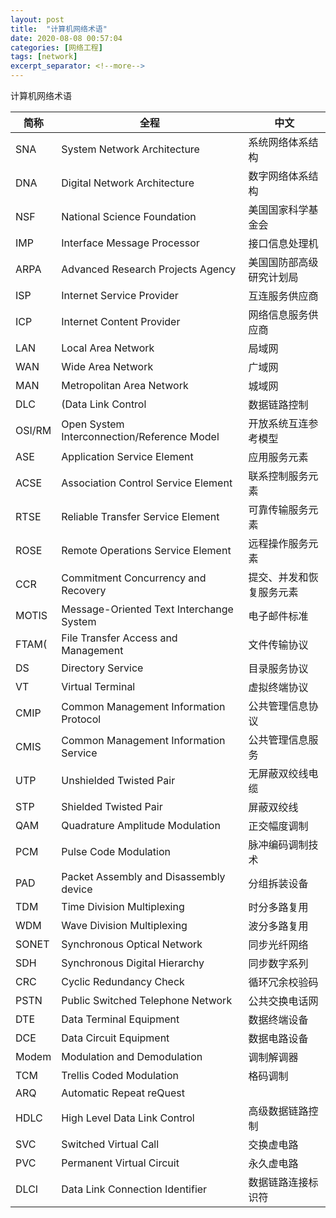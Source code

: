 ```yaml
---
layout: post
title:  "计算机网络术语"
date: 2020-08-08 00:57:04
categories: [网络工程]
tags: [network]
excerpt_separator: <!--more-->
---
```

计算机网络术语
<!--more-->

|简称|全程|中文|
|---|---|---|
|SNA|System Network Architecture|系统网络体系结构|
|DNA|Digital Network Architecture|数字网络体系结构|
|NSF|National Science Foundation|美国国家科学基金会|
|IMP|Interface Message Processor|接口信息处理机|
|ARPA|Advanced Research Projects Agency|美国国防部高级研究计划局|
|ISP|Internet Service Provider|互连服务供应商|
|ICP|Internet Content Provider|网络信息服务供应商|
|LAN|Local Area Network|局域网|
|WAN|Wide Area Network|广域网|
|MAN|Metropolitan Area Network|城域网|
|DLC|(Data Link Control|数据链路控制|
|OSI/RM|Open System Interconnection/Reference Model|开放系统互连参考模型|
|ASE|Application Service Element|应用服务元素|
|ACSE|Association Control Service Element|联系控制服务元素|
|RTSE|Reliable Transfer Service Element|可靠传输服务元素|
|ROSE|Remote Operations Service Element|远程操作服务元素|
|CCR|Commitment Concurrency and Recovery|提交、并发和恢复服务元素|
|MOTIS|Message-Oriented Text Interchange System|电子邮件标准|
|FTAM(|File Transfer Access and Management|文件传输协议|
|DS|Directory Service|目录服务协议|
|VT|Virtual Terminal|虚拟终端协议|
|CMIP|Common Management Information Protocol|公共管理信息协议|
|CMIS|Common Management Information Service|公共管理信息服务|
|UTP|Unshielded Twisted Pair|无屏蔽双绞线电缆|
|STP|Shielded Twisted Pair|屏蔽双绞线|
|QAM|Quadrature Amplitude Modulation|正交幅度调制|
|PCM|Pulse Code Modulation|脉冲编码调制技术|
|PAD|Packet Assembly and Disassembly device|分组拆装设备|
|TDM|Time Division Multiplexing|时分多路复用|
|WDM|Wave Division Multiplexing|波分多路复用|
|SONET|Synchronous Optical Network|同步光纤网络|
|SDH|Synchronous Digital Hierarchy|同步数字系列|
|CRC|Cyclic Redundancy Check|循环冗余校验码|
|PSTN|Public Switched Telephone Network|公共交换电话网|
|DTE|Data Terminal Equipment|数据终端设备|
|DCE|Data Circuit Equipment|数据电路设备|
|Modem|Modulation and Demodulation|调制解调器|
|TCM|Trellis Coded Modulation|格码调制|
|ARQ|Automatic Repeat reQuest||
|HDLC|High Level Data Link Control|高级数据链路控制|
|SVC|Switched Virtual Call|交换虚电路|
|PVC|Permanent Virtual Circuit|永久虚电路|
|DLCI|Data Link Connection Identifier|数据链路连接标识符|